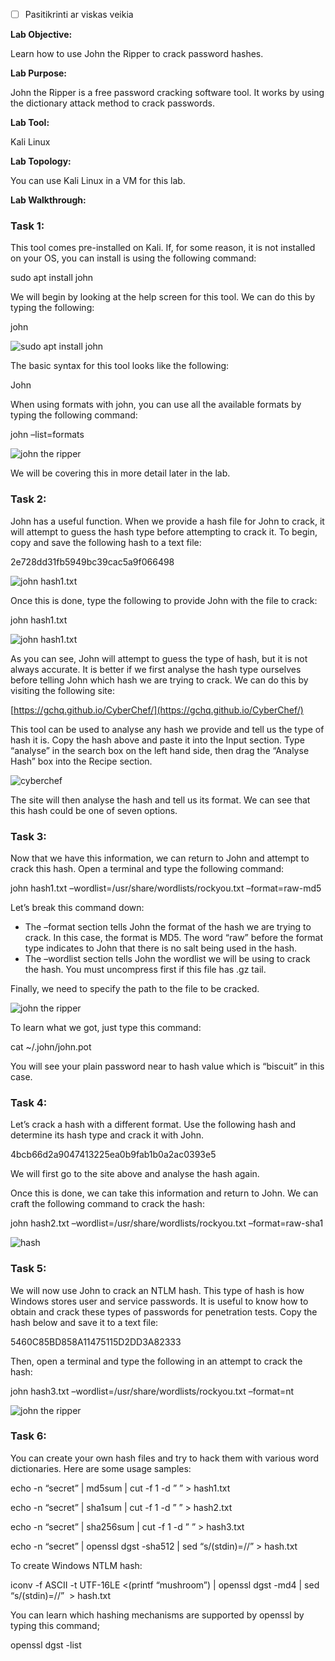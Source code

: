 - [ ] Pasitikrinti ar viskas veikia

**Lab Objective:**

Learn how to use John the Ripper to crack password hashes.

**Lab Purpose:**

John the Ripper is a free password cracking software tool. It works by using the dictionary attack method to crack passwords.

**Lab Tool:**

Kali Linux

**Lab Topology:**

You can use Kali Linux in a VM for this lab.

**Lab Walkthrough:**

### Task 1:

This tool comes pre-installed on Kali. If, for some reason, it is not installed on your OS, you can install is using the following command:

sudo apt install john

We will begin by looking at the help screen for this tool. We can do this by typing the following:

john

![sudo apt install john](attachements/sudo_apt_install_john.png)

The basic syntax for this tool looks like the following:

John

When using formats with john, you can use all the available formats by typing the following command:

john –list=formats

![john the ripper](attachements/john_the_ripper.png)

We will be covering this in more detail later in the lab.

### Task 2:

John has a useful function. When we provide a hash file for John to crack, it will attempt to guess the hash type before attempting to crack it. To begin, copy and save the following hash to a text file:

2e728dd31fb5949bc39cac5a9f066498

![john hash1.txt](attachements/john_hash1.txt.png)

Once this is done, type the following to provide John with the file to crack:

john hash1.txt

![john hash1.txt](attachements/john_hash1.txt-1.png)

As you can see, John will attempt to guess the type of hash, but it is not always accurate. It is better if we first analyse the hash type ourselves before telling John which hash we are trying to crack. We can do this by visiting the following site:

[https://gchq.github.io/CyberChef/](https://gchq.github.io/CyberChef/)

This tool can be used to analyse any hash we provide and tell us the type of hash it is. Copy the hash above and paste it into the Input section. Type “analyse” in the search box on the left hand side, then drag the “Analyse Hash” box into the Recipe section.

![cyberchef](attachements/cyberchef.png)

The site will then analyse the hash and tell us its format. We can see that this hash could be one of seven options.

### Task 3:

Now that we have this information, we can return to John and attempt to crack this hash. Open a terminal and type the following command:

john hash1.txt –wordlist=/usr/share/wordlists/rockyou.txt –format=raw-md5

Let’s break this command down:

- The –format section tells John the format of the hash we are trying to crack. In this case, the format is MD5. The word “raw” before the format type indicates to John that there is no salt being used in the hash.
- The –wordlist section tells John the wordlist we will be using to crack the hash. You must uncompress first if this file has .gz tail.

Finally, we need to specify the path to the file to be cracked.

![john the ripper](attachements/john_the_ripper-2.png)

To learn what we got, just type this command:

cat ~/.john/john.pot

You will see your plain password near to hash value which is “biscuit” in this case.

### Task 4:

Let’s crack a hash with a different format. Use the following hash and determine its hash type and crack it with John.

4bcb66d2a9047413225ea0b9fab1b0a2ac0393e5

We will first go to the site above and analyse the hash again.

Once this is done, we can take this information and return to John. We can craft the following command to crack the hash:

john hash2.txt –wordlist=/usr/share/wordlists/rockyou.txt –format=raw-sha1

![hash](attachements/hash.png)

### Task 5:

We will now use John to crack an NTLM hash. This type of hash is how Windows stores user and service passwords. It is useful to know how to obtain and crack these types of passwords for penetration tests. Copy the hash below and save it to a text file:

5460C85BD858A11475115D2DD3A82333

Then, open a terminal and type the following in an attempt to crack the hash:

john hash3.txt –wordlist=/usr/share/wordlists/rockyou.txt –format=nt

![john the ripper](attachements/john_the_ripper-1.png)

### Task 6:

You can create your own hash files and try to hack them with various word dictionaries. Here are some usage samples:

echo -n “secret” | md5sum | cut -f 1 -d ” ” > hash1.txt

echo -n “secret” | sha1sum | cut -f 1 -d ” ” > hash2.txt

echo -n “secret” | sha256sum | cut -f 1 -d ” ” > hash3.txt

echo -n “secret” | openssl dgst -sha512 | sed “s/(stdin)=//” > hash.txt

To create Windows NTLM hash:

iconv -f ASCII -t UTF-16LE <(printf “mushroom”) | openssl dgst -md4 | sed “s/(stdin)=//”  > hash.txt

You can learn which hashing mechanisms are supported by openssl by typing this command;

openssl dgst -list
